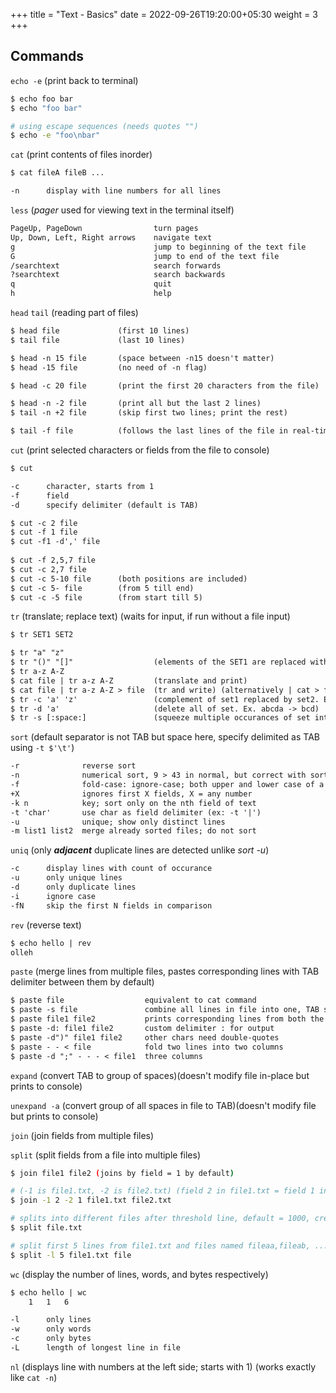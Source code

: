 +++
title = "Text - Basics"
date =  2022-09-26T19:20:00+05:30
weight = 3
+++

## Commands

`echo -e` (print back to terminal)

```sh
$ echo foo bar
$ echo "foo bar"

# using escape sequences (needs quotes "")
$ echo -e "foo\nbar"
``` 

`cat` (print contents of files inorder)
```txt
$ cat fileA fileB ...

-n 		display with line numbers for all lines
```

`less` (_pager_ used for viewing text in the terminal itself)
```txt
PageUp, PageDown				turn pages
Up, Down, Left, Right arrows    navigate text
g 								jump to beginning of the text file
G 								jump to end of the text file
/searchtext 					search forwards
?searchtext						search backwards
q 								quit
h 								help
```

`head` `tail` (reading part of files)
```txt
$ head file 			(first 10 lines)
$ tail file 			(last 10 lines)

$ head -n 15 file  		(space between -n15 doesn't matter)
$ head -15 file  		(no need of -n flag)

$ head -c 20 file   	(print the first 20 characters from the file) 

$ head -n -2 file 		(print all but the last 2 lines)
$ tail -n +2 file 		(skip first two lines; print the rest)

$ tail -f file			(follows the last lines of the file in real-time update)
```

`cut` (print selected characters or fields from the file to console)
```txt
$ cut 

-c		character, starts from 1
-f		field 
-d 		specify delimiter (default is TAB)
```
```txt
$ cut -c 2 file
$ cut -f 1 file
$ cut -f1 -d',' file
	
$ cut -f 2,5,7 file
$ cut -c 2,7 file
$ cut -c 5-10 file  	(both positions are included)
$ cut -c 5- file    	(from 5 till end)
$ cut -c -5 file    	(from start till 5)   
```

`tr` (translate; replace text) (waits for input, if run without a file input)
```txt
$ tr SET1 SET2

$ tr "a" "z"
$ tr "()" "[]" 					(elements of the SET1 are replaced with corresponding element from SET2)
$ tr a-z A-Z 					
$ cat file | tr a-z A-Z 		(translate and print)
$ cat file | tr a-z A-Z > file  (tr and write) (alternatively | cat > file)
$ tr -c 'a' 'z' 				(complement of set1 replaced by set2. Ex. abcd -> azzz)
$ tr -d 'a' 					(delete all of set. Ex. abcda -> bcd) 
$ tr -s [:space:] 				(squeeze multiple occurances of set into one. Ex. baaaad -> bad)
```

`sort` (default separator is not TAB but space here, specify delimited as TAB using `-t $'\t'`)
```txt
-r 				reverse sort
-n 				numerical sort, 9 > 43 in normal, but correct with sort -n
-f 				fold-case: ignore-case; both upper and lower case of a letter are equal in sort comparison
+X 				ignores first X fields, X = any number
-k n 			key; sort only on the nth field of text
-t 'char' 		use char as field delimiter (ex: -t '|')
-u				unique; show only distinct lines
-m list1 list2 	merge already sorted files; do not sort
```

`uniq` (only **_adjacent_** duplicate lines are detected unlike _sort -u_)
```txt
-c 		display lines with count of occurance
-u		only unique lines
-d 		only duplicate lines
-i		ignore case
-fN		skip the first N fields in comparison
```

`rev` (reverse text)
```txt
$ echo hello | rev
olleh
```

`paste` (merge lines from multiple files, pastes corresponding lines with TAB delimiter between them by default)
```txt
$ paste file 				  equivalent to cat command
$ paste -s file 			  combine all lines in file into one, TAB separated
$ paste file1 file2 		  prints corresponding lines from both the files side-by-side on terminal
$ paste -d: file1 file2 	  custom delimiter : for output
$ paste -d")" file1 file2 	  other chars need double-quotes
$ paste - - < file 			  fold two lines into two columns
$ paste -d ";" - - - < file1  three columns
```

`expand` (convert TAB to group of spaces)(doesn't modify file in-place but prints to console)

`unexpand -a` (convert group of all spaces in file to TAB)(doesn't modify file but prints to console)


`join` (join fields from multiple files)

`split` (split fields from a file into multiple files)
```sh
$ join file1 file2 (joins by field = 1 by default)

# (-1 is file1.txt, -2 is file2.txt) (field 2 in file1.txt = field 1 in file2.txt)
$ join -1 2 -2 1 file1.txt file2.txt 

# splits into different files after threshold line, default = 1000, created file name = x**
$ split file.txt

# split first 5 lines from file1.txt and files named fileaa,fileab, ... are created
$ split -l 5 file1.txt file 
```

`wc` (display the number of lines, words, and bytes respectively)
```txt
$ echo hello | wc
	1 	1 	6

-l 		only lines
-w 		only words
-c 		only bytes
-L		length of longest line in file
```

`nl` (displays line with numbers at the left side; starts with 1) (works exactly like `cat -n`)


